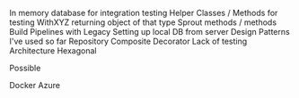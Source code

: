 In memory database for integration testing 
Helper Classes / Methods for testing 
  WithXYZ returning object of that type
Sprout methods / methods
Build Pipelines with Legacy
Setting up local DB from server 
Design Patterns I've used so far
  Repository 
  Composite 
  Decorator
Lack of testing 
Architecture 
  Hexagonal 


Possible 

Docker
Azure 
